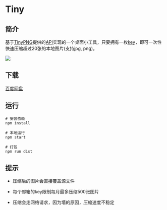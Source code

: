 # Tiny


## 简介
基于[TinyPNG](https://tinypng.com/)提供的[API](https://tinypng.com/developers/reference)实现的一个桌面小工具，只要拥有一枚[key](https://tinypng.com/developers)，即可一次性快速压缩超过20张的本地图片(支持jpg, png)。

![](https://coffee-1257263554.cos.ap-guangzhou.myqcloud.com/tiny2.png)

## 下载
[百度网盘](https://pan.baidu.com/s/1fhUSnWvdi35ZosJWqHEF0w)

## 运行
```
# 安装依赖
npm install

# 本地运行
npm start

# 打包
npm run dist
```

## 提示

- 压缩后的图片会直接覆盖源文件

- 每个邮箱的key限制每月最多压缩500张图片

- 压缩会走网络请求，因为墙的原因，压缩速度不稳定